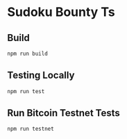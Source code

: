 # Sudoku Bounty Ts

## Build

```sh
npm run build
```

## Testing Locally

```sh
npm run test
```

## Run Bitcoin Testnet Tests

```sh
npm run testnet
```
